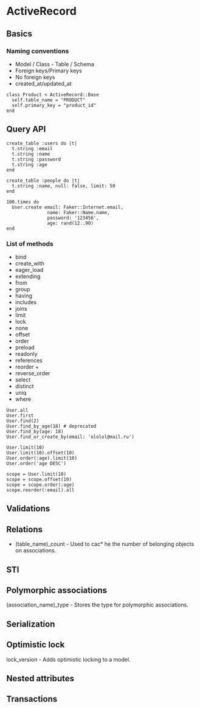 # ActiveRecord


## Basics
### Naming conventions

* Model / Class - Table / Schema
* Foreign keys/Primary keys
* No foreign keys
* created_at/updated_at

```
class Product < ActiveRecord::Base
  self.table_name = "PRODUCT"
  self.primary_key = "product_id"
end
```



## Query API

```
create_table :users do |t|
  t.string :email
  t.string :name
  t.string :password
  t.string :age
end

create_table :people do |t|
  t.string :name, null: false, limit: 50
end
```

```
100.times do 
  User.create email: Faker::Internet.email,
  			   name: Faker::Name.name,
  			   password: '123456',
  			   age: rand(12..90)
end

```

### List of methods
* bind
* create_with
* eager_load
* extending
* from
* group
* having
* includes
* joins
* limit
* lock
* none
* offset
* order
* preload
* readonly
* references
* reorder + 
* reverse_order
* select
* distinct
* uniq
* where

```
User.all
User.first
User.find(2)
User.find_by_age(18) # deprecated
User.find_by(age: 18)
User.find_or_create_by(email: 'ololol@mail.ru')

User.limit(10)
User.limit(10).offset(10)
User.order(:age).limit(10)
User.order('age DESC')
```

```
scope = User.limit(10)
scope = scope.offset(10)
scope = scope.order(:age)
scope.reorder(:email).all

```


## Validations

## Relations

* (table_name)_count - Used to cac* he the number of belonging objects on associations.

## STI

## Polymorphic associations
(association_name)_type - Stores the type for polymorphic associations.


## Serialization

## Optimistic lock

lock_version - Adds optimistic locking to a model.

## Nested attributes

## Transactions